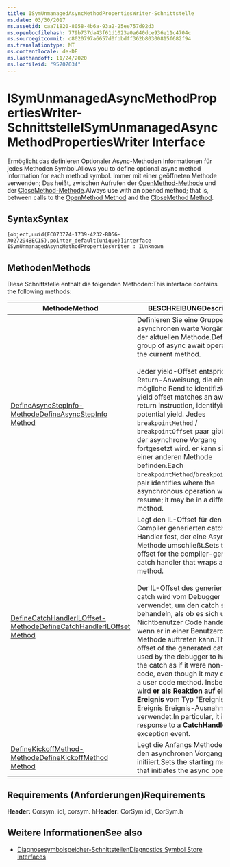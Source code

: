 ```yaml
---
title: ISymUnmanagedAsyncMethodPropertiesWriter-Schnittstelle
ms.date: 03/30/2017
ms.assetid: caa71820-8058-4b6a-93a2-25ee757d92d3
ms.openlocfilehash: 779b737da43f61d1023a0a640dce936e11c4704c
ms.sourcegitcommit: d8020797a6657d0fbbdff362b80300815f682f94
ms.translationtype: MT
ms.contentlocale: de-DE
ms.lasthandoff: 11/24/2020
ms.locfileid: "95707034"
---
```

# <a name="isymunmanagedasyncmethodpropertieswriter-interface"></a><span data-ttu-id="b408b-102">ISymUnmanagedAsyncMethodPropertiesWriter-Schnittstelle</span><span class="sxs-lookup"><span data-stu-id="b408b-102">ISymUnmanagedAsyncMethodPropertiesWriter Interface</span></span>

<span data-ttu-id="b408b-103">Ermöglicht das definieren Optionaler Async-Methoden Informationen für jedes Methoden Symbol.</span><span class="sxs-lookup"><span data-stu-id="b408b-103">Allows you to define optional async method information for each method symbol.</span></span> <span data-ttu-id="b408b-104">Immer mit einer geöffneten Methode verwenden; Das heißt, zwischen Aufrufen der [OpenMethod-Methode](isymunmanagedwriter-openmethod-method.md) und der [CloseMethod-Methode](isymunmanagedwriter-closemethod-method.md).</span><span class="sxs-lookup"><span data-stu-id="b408b-104">Always use with an opened method; that is, between calls to the [OpenMethod Method](isymunmanagedwriter-openmethod-method.md) and the [CloseMethod Method](isymunmanagedwriter-closemethod-method.md).</span></span>  
  
## <a name="syntax"></a><span data-ttu-id="b408b-105">Syntax</span><span class="sxs-lookup"><span data-stu-id="b408b-105">Syntax</span></span>  
  
```idl  
[object,uuid(FC073774-1739-4232-BD56-A027294BEC15),pointer_default(unique)]interface ISymUnmanagedAsyncMethodPropertiesWriter : IUnknown  
```  
  
## <a name="methods"></a><span data-ttu-id="b408b-106">Methoden</span><span class="sxs-lookup"><span data-stu-id="b408b-106">Methods</span></span>  

 <span data-ttu-id="b408b-107">Diese Schnittstelle enthält die folgenden Methoden:</span><span class="sxs-lookup"><span data-stu-id="b408b-107">This interface contains the following methods:</span></span>  
  
|<span data-ttu-id="b408b-108">Methode</span><span class="sxs-lookup"><span data-stu-id="b408b-108">Method</span></span>|<span data-ttu-id="b408b-109">BESCHREIBUNG</span><span class="sxs-lookup"><span data-stu-id="b408b-109">Description</span></span>|  
|------------|-----------------|  
|[<span data-ttu-id="b408b-110">DefineAsyncStepInfo-Methode</span><span class="sxs-lookup"><span data-stu-id="b408b-110">DefineAsyncStepInfo Method</span></span>](isymunmanagedasyncmethodpropertieswriter-defineasyncstepinfo-method.md)|<span data-ttu-id="b408b-111">Definieren Sie eine Gruppe von asynchronen warte Vorgängen in der aktuellen Methode.</span><span class="sxs-lookup"><span data-stu-id="b408b-111">Define a group of async await operations in the current method.</span></span><br /><br /> <span data-ttu-id="b408b-112">Jeder yield-Offset entspricht der Return-Anweisung, die eine mögliche Rendite identifiziert.</span><span class="sxs-lookup"><span data-stu-id="b408b-112">Each yield offset matches an await's return instruction, identifying a potential yield.</span></span> <span data-ttu-id="b408b-113">Jedes `breakpointMethod` / `breakpointOffset` paar gibt an, wo der asynchrone Vorgang fortgesetzt wird. er kann sich in einer anderen Methode befinden.</span><span class="sxs-lookup"><span data-stu-id="b408b-113">Each `breakpointMethod`/`breakpointOffset` pair identifies where the asynchronous operation will resume; it may be in a different method.</span></span>|  
|[<span data-ttu-id="b408b-114">DefineCatchHandlerILOffset-Methode</span><span class="sxs-lookup"><span data-stu-id="b408b-114">DefineCatchHandlerILOffset Method</span></span>](isymunmanagedasyncmethodpropertieswriter-definecatchhandleriloffset-method.md)|<span data-ttu-id="b408b-115">Legt den IL-Offset für den vom Compiler generierten catch-Handler fest, der eine Async-Methode umschließt.</span><span class="sxs-lookup"><span data-stu-id="b408b-115">Sets the IL offset for the compiler-generated catch handler that wraps an async method.</span></span><br /><br /> <span data-ttu-id="b408b-116">Der IL-Offset des generierten catch wird vom Debugger verwendet, um den catch so zu behandeln, als ob es sich um Nichtbenutzer Code handelt, auch wenn er in einer Benutzercode Methode auftreten kann.</span><span class="sxs-lookup"><span data-stu-id="b408b-116">The IL offset of the generated catch is used by the debugger to handle the catch as if it were non-user code, even though it may occur in a user code method.</span></span> <span data-ttu-id="b408b-117">Insbesondere wird **er als Reaktion auf ein Ereignis** vom Typ "Ereignis Ereignis Ereignis-Ausnahme" verwendet.</span><span class="sxs-lookup"><span data-stu-id="b408b-117">In particular, it is used in response to a **CatchHandlerFound** exception event.</span></span>|  
|[<span data-ttu-id="b408b-118">DefineKickoffMethod-Methode</span><span class="sxs-lookup"><span data-stu-id="b408b-118">DefineKickoffMethod Method</span></span>](isymunmanagedasyncmethodpropertieswriter-definekickoffmethod-method.md)|<span data-ttu-id="b408b-119">Legt die Anfangs Methode fest, die den asynchronen Vorgang initiiert.</span><span class="sxs-lookup"><span data-stu-id="b408b-119">Sets the starting method that initiates the async operation.</span></span>|  
  
## <a name="requirements"></a><span data-ttu-id="b408b-120">Requirements (Anforderungen)</span><span class="sxs-lookup"><span data-stu-id="b408b-120">Requirements</span></span>  

 <span data-ttu-id="b408b-121">**Header:** Corsym. idl, corsym. h</span><span class="sxs-lookup"><span data-stu-id="b408b-121">**Header:** CorSym.idl, CorSym.h</span></span>  
  
## <a name="see-also"></a><span data-ttu-id="b408b-122">Weitere Informationen</span><span class="sxs-lookup"><span data-stu-id="b408b-122">See also</span></span>

- [<span data-ttu-id="b408b-123">Diagnosesymbolspeicher-Schnittstellen</span><span class="sxs-lookup"><span data-stu-id="b408b-123">Diagnostics Symbol Store Interfaces</span></span>](diagnostics-symbol-store-interfaces.md)
